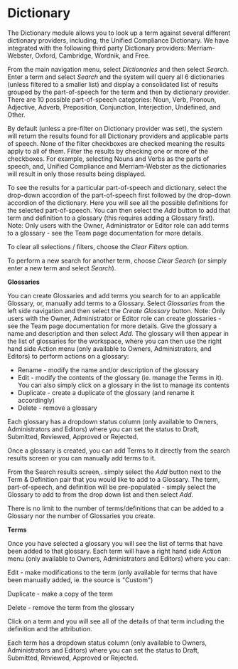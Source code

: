 # Dictionary

The Dictionary module allows you to look up a term against several different dictionary providers, including, the Unified Compliance Dictionary.  We have integrated with the following third party Dictionary providers:  Merriam-Webster, Oxford, Cambridge, Wordnik, and Free.&#x20;

From the main navigation menu, select _Dictionaries_ and then select _Search_.  Enter a term and select _Search_ and the system will query all 6 dictionaries (unless filtered to a smaller list) and display a consolidated list of results grouped by the part-of-speech for the term and then by dictionary provider.  There are 10 possible part-of-speech categories:  Noun, Verb, Pronoun, Adjective, Adverb, Preposition, Conjunction, Interjection, Undefined, and Other.

By default (unless a pre-filter on Dictionary provider was set), the system will return the results found for all Dictionary providers and applicable parts of speech.  None of the filter checkboxes are checked meaning the results apply to all of them.  Filter the results by checking one or more of the checkboxes.  For example, selecting Nouns and Verbs as the parts of speech, and, Unified Compliance and Merriam-Webster as the dictionaries will result in only those results being displayed.

To see the results for a particular part-of-speech and dictionary, select the drop-down accordion of the part-of-speech first followed by the drop-down accordion of the dictionary.  Here you will see all the possible definitions for the selected part-of-speech.  You can then select the _Add_ button to add that term and definition to a glossary (this requires adding a Glossary first).  Note: Only users with the Owner, Administrator or Editor role can add terms to a glossary - see the Team page documentation for more details.

To clear all selections / filters, choose the _Clear Filters_ option.

To perform a new search for another term, choose _Clear Search_ (or simply enter a new term and select _Search_).

**Glossaries**

You can create Glossaries and add terms you search for to an applicable Glossary, or, manually add terms to a Glossary.  Select _Glossaries_ from the left side navigation and then select the _Create Glossary_ button.  Note: Only users with the Owner, Administrator or Editor role can create glossaries - see the Team page documentation for more details.  Give the glossary a name and description and then select _Add_.  The glossary will then appear in the list of glossaries for the workspace, where you can then use the right hand side Action menu (only available to Owners, Administrators, and Editors) to perform actions on a glossary:

* Rename - modify the name and/or description of the glossary
* Edit - modify the contents of the glossary (ie. manage the Terms in it).  You can also simply click on a glossary in the list to manage its contents
* Duplicate - create a duplicate of the glossary (and rename it accordingly)
* Delete - remove a glossary

Each glossary has a dropdown status column (only available to Owners, Administrators and Editors) where you can set the status to Draft, Submitted, Reviewed, Approved or Rejected.

Once a glossary is created, you can add Terms to it directly from the search results screen or you can manually add terms to it.

From the Search results screen,. simply select the _Add_ button next to the Term & Definition pair that you would like to add to a Glossary.  The term, part-of-speech, and definition will be pre-populated - simply select the Glossary to add to from the drop down list and then select _Add._

There is no limit to the number of terms/definitions that can be added to a Glossary nor the number of Glossaries you create.

**Terms**

Once you have selected a glossary you will see the list of terms that have been added to that glossary.  Each term will have a right hand side Action menu (only available to Owners, Administrators and Editors) where you can:

Edit - make modifications to the term (only available for terms that have been manually added, ie. the source is "Custom")

Duplicate - make a copy of the term

Delete - remove the term from the glossary

Click on a term and you will see all of the details of that term including the definition and the attribution.

Each term has a dropdown status column (only available to Owners, Administrators and Editors) where you can set the status to Draft, Submitted, Reviewed, Approved or Rejected.

